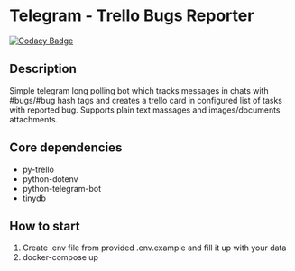 # Telegram - Trello Bugs Reporter
[![Codacy Badge](https://api.codacy.com/project/badge/Grade/938eddec003548a890ac574f717db067)](https://www.codacy.com/app/alexpulich/telegram-trello-bugs-reporter?utm_source=github.com&amp;utm_medium=referral&amp;utm_content=alexpulich/telegram-trello-bugs-reporter&amp;utm_campaign=Badge_Grade)

## Description
Simple telegram long polling bot which tracks messages in chats with #bugs/#bug hash tags and creates a trello card in configured list of tasks with reported bug. Supports plain text massages and images/documents attachments.

## Core dependencies
* py-trello
* python-dotenv
* python-telegram-bot
* tinydb

## How to start
1. Create .env file from provided .env.example and fill it up with your data
2. docker-compose up
